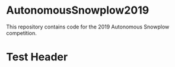 # AutonomousSnowplow2019
This repository contains code for the 2019 Autonomous Snowplow competition.
# Test Header
